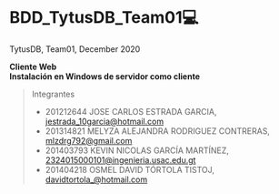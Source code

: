 # BDD_TytusDB_Team01💻
TytusDB, Team01, December 2020

**Cliente Web**  
**Instalación en Windows de servidor como cliente**

> Integrantes
> - 201212644	JOSE CARLOS ESTRADA GARCIA,	jestrada_10garcia@hotmail.com
> - 201314821	MELYZA ALEJANDRA RODRIGUEZ CONTRERAS,	mlzdrg792@gmail.com
> - 201403793	KEVIN NICOLAS GARCÍA MARTÍNEZ,	2324015000101@ingenieria.usac.edu.gt
> - 201404218	OSMEL DAVID TÓRTOLA TISTOJ,	davidtortola_@hotmail.com

